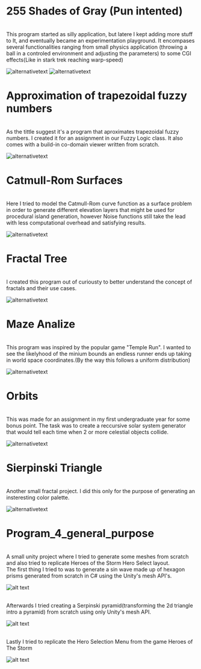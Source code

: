 # 255 Shades of Gray (Pun intented)
 <br/>
 This program started as silly application, but latere I kept adding more stuff to It, and eventually became an experimentation playground. It encompases several functionalities ranging from small physics application (throwing a ball in a controled environment and adjusting the parameters) to some CGI effects(Like in stark trek reaching warp-speed)
 
 ![alternativetext](https://i.imgur.com/Eo64ama.png)
 ![alternativetext](https://i.imgur.com/ipaLUBW.png)
 <br/>
 
 # Approximation of trapezoidal fuzzy numbers
 <br/>
 As the tittle suggest it's a program that aproximates trapezoidal fuzzy numbers. I created it for an assignment in our Fuzzy Logic class.
 It also comes with a build-in co-domain viewer written from scratch.
 
 ![alternativetext](https://i.imgur.com/einuNTP.png)
 <br/>
 
 # Catmull-Rom Surfaces 
 <br/>
  Here I tried to model the Catmull-Rom curve function as a surface problem in order to generate different elevation layers that might be used for procedural island generation, however Noise functions still take the lead with less computational overhead and satisfying results.
  
 ![alternativetext](https://i.imgur.com/tk0H7Om.png) 
 <br/>
 
 # Fractal Tree
 <br/>
 I created this program out of curiousty to better understand the concept of fractals and their use cases.
 
 ![alternativetext](https://i.imgur.com/djQWGm4.png)
 <br/>
 
 # Maze Analize
 <br/>
 This program was inspired by the popular game "Temple Run". I wanted to see the likelyhood of the minium bounds an endless runner ends up taking in world space coordinates.(By the way this follows a uniform distribution)
 
 ![alternativetext](https://i.imgur.com/lnnjL8l.png)
 <br/>
 
 # Orbits
 <br/>
 This was made for an assignment in my first undergraduate year for some bonus point. The task was to create a reccursive solar system generator that would tell each time when 2 or more celestial objects collide.
 
 ![alternativetext](https://i.imgur.com/Tg3byGL.png)
 <br/>
 
 # Sierpinski Triangle
 <br/>
 Another small fractal project. I did this only for the purpose of generating an insteresting color palette.
 
 ![alternativetext](https://i.imgur.com/NzAzQpS.png)
 <br/>
 
 # Program_4_general_purpose
 <br/>
 A small unity project where I tried to generate some meshes from scratch and also tried to replicate Heroes of the Storm Hero Select layout.
 <br/>
 The first thing I tried to was to generate a sin wave made up of hexagon prisms generated from scratch in C# using the Unity's mesh API's.
 
 ![alt text](https://media.giphy.com/media/YOMASuWbP7ewIvdgxG/giphy.gif)
 
 <br/>
 Afterwards I tried creating a Serpinski pyramid(transforming the 2d triangle intro a pyramid) from scratch using only Unity's mesh API.
 
 ![alt text](https://media.giphy.com/media/cm0P0QPcznqmxRbRma/giphy.gif)
  
 <br/>
 Lastly I tried to replicate the Hero Selection Menu from the game Heroes of The Storm
 
 ![alt text](https://i.imgur.com/QrWwRyc.png)
